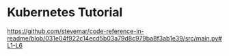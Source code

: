 # Kubernetes Tutorial


https://github.com/stevemar/code-reference-in-readme/blob/031e04f922c14ecd5b03a79d8c979ba8f3ab1e39/src/main.py#L1-L6
